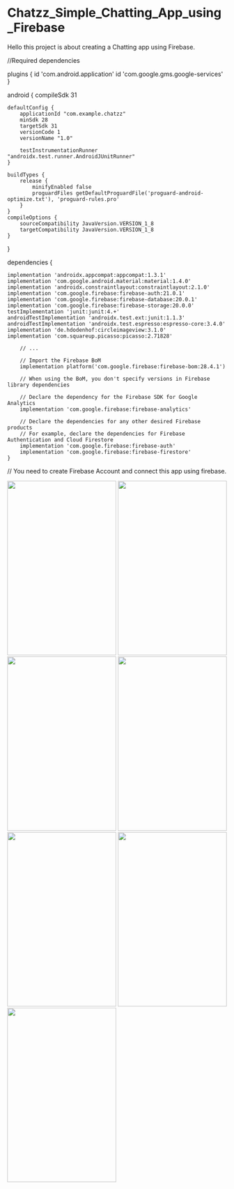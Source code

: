 # Chatzz_Simple_Chatting_App_using_Firebase
Hello this project is about creating a Chatting app using Firebase.

//Required dependencies



plugins {
    id 'com.android.application'
    id 'com.google.gms.google-services'
}

android {
    compileSdk 31

    defaultConfig {
        applicationId "com.example.chatzz"
        minSdk 28
        targetSdk 31
        versionCode 1
        versionName "1.0"

        testInstrumentationRunner "androidx.test.runner.AndroidJUnitRunner"
    }

    buildTypes {
        release {
            minifyEnabled false
            proguardFiles getDefaultProguardFile('proguard-android-optimize.txt'), 'proguard-rules.pro'
        }
    }
    compileOptions {
        sourceCompatibility JavaVersion.VERSION_1_8
        targetCompatibility JavaVersion.VERSION_1_8
    }
}

dependencies {

    implementation 'androidx.appcompat:appcompat:1.3.1'
    implementation 'com.google.android.material:material:1.4.0'
    implementation 'androidx.constraintlayout:constraintlayout:2.1.0'
    implementation 'com.google.firebase:firebase-auth:21.0.1'
    implementation 'com.google.firebase:firebase-database:20.0.1'
    implementation 'com.google.firebase:firebase-storage:20.0.0'
    testImplementation 'junit:junit:4.+'
    androidTestImplementation 'androidx.test.ext:junit:1.1.3'
    androidTestImplementation 'androidx.test.espresso:espresso-core:3.4.0'
    implementation 'de.hdodenhof:circleimageview:3.1.0'
    implementation 'com.squareup.picasso:picasso:2.71828'

        // ...

        // Import the Firebase BoM
        implementation platform('com.google.firebase:firebase-bom:28.4.1')

        // When using the BoM, you don't specify versions in Firebase library dependencies

        // Declare the dependency for the Firebase SDK for Google Analytics
        implementation 'com.google.firebase:firebase-analytics'

        // Declare the dependencies for any other desired Firebase products
        // For example, declare the dependencies for Firebase Authentication and Cloud Firestore
        implementation 'com.google.firebase:firebase-auth'
        implementation 'com.google.firebase:firebase-firestore'
    }


// You need to create Firebase Account and connect this app using firebase.

<img src="https://user-images.githubusercontent.com/90592402/133766059-f7c66fb0-fa04-41fb-a857-d10ae5996068.png" width="250" height="400" />

<img src="https://user-images.githubusercontent.com/90592402/133766067-68b95da1-d563-4f40-b9ce-4e6cef682c97.png" width="250" height="400" />

<img src="https://user-images.githubusercontent.com/90592402/133766069-cae4ce40-77f1-49d7-a9f4-a48739cf2522.png" width="250" height="400" />

<img src="https://user-images.githubusercontent.com/90592402/133766072-54ee6bee-ba37-47b5-ad3d-a76a2aa968a2.png" width="250" height="400" />

<img src="https://user-images.githubusercontent.com/90592402/133766095-394bc650-5607-487e-b61d-1d1cb18270b9.png" width="250" height="400" />

<img src="https://user-images.githubusercontent.com/90592402/133766102-4e37069e-14cc-4a86-b00f-3441a152ee65.png" width="250" height="400" />

<img src="https://user-images.githubusercontent.com/90592402/133766105-ee2be98a-64c7-40b0-ab42-b7026da5b8d6.png" width="250" height="400" />










